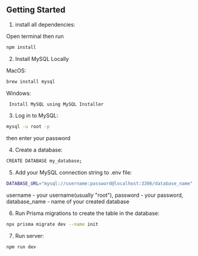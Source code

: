 ## Getting Started

1. install all dependencies:

Open terminal then run

```bash
npm install
```

2. Install MySQL Locally

MacOS:

```bash
brew install mysql
```

Windows:

```bash
 Install MySQL using MySQL Installer
```

3.  Log in to MySQL:

```bash
mysql -u root -p
```

then enter your password

4.  Create a database:

```bash
CREATE DATABASE my_database;
```

5.  Add your MySQL connection string to .env file:

```bash
DATABASE_URL="mysql://username:password@localhost:3306/database_name"
```

username - your username(usually "root"),
password - your password,
database_name - name of your created database

6.  Run Prisma migrations to create the table in the database:

```bash
npx prisma migrate dev --name init
```

7.  Run server:

```bash
npm run dev
```
